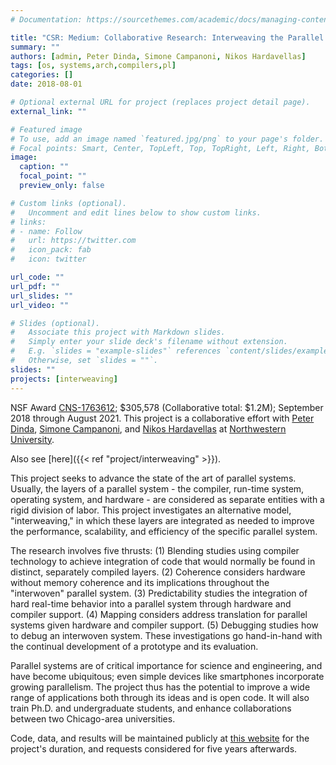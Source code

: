 ```yaml
---
# Documentation: https://sourcethemes.com/academic/docs/managing-content/

title: "CSR: Medium: Collaborative Research: Interweaving the Parallel Software/Hardware Stack"
summary: ""
authors: [admin, Peter Dinda, Simone Campanoni, Nikos Hardavellas]
tags: [os, systems,arch,compilers,pl]
categories: []
date: 2018-08-01

# Optional external URL for project (replaces project detail page).
external_link: ""

# Featured image
# To use, add an image named `featured.jpg/png` to your page's folder.
# Focal points: Smart, Center, TopLeft, Top, TopRight, Left, Right, BottomLeft, Bottom, BottomRight.
image:
  caption: ""
  focal_point: ""
  preview_only: false

# Custom links (optional).
#   Uncomment and edit lines below to show custom links.
# links:
# - name: Follow
#   url: https://twitter.com
#   icon_pack: fab
#   icon: twitter

url_code: ""
url_pdf: ""
url_slides: ""
url_video: ""

# Slides (optional).
#   Associate this project with Markdown slides.
#   Simply enter your slide deck's filename without extension.
#   E.g. `slides = "example-slides"` references `content/slides/example-slides.md`.
#   Otherwise, set `slides = ""`.
slides: ""
projects: [interweaving]
---
```


NSF Award [CNS-1763612](https://www.nsf.gov/awardsearch/showAward?AWD_ID=1763612&HistoricalAwards=false);
$305,578 (Collaborative total: $1.2M); September 2018 through August 2021. This project is a collaborative effort with
[Peter Dinda](http://pdinda.org), [Simone Campanoni](https://users.cs.northwestern.edu/~simonec/), and [Nikos Hardavellas](https://users.cs.northwestern.edu/~hardav/)
at [Northwestern University](https://northwestern.edu).

Also see [here]({{< ref "project/interweaving" >}}).

This project seeks to advance the state of the art of parallel systems.
Usually, the layers of a parallel system - the compiler, run-time system,
operating system, and hardware - are considered as separate entities with
a rigid division of labor. This project investigates an alternative model,
"interweaving," in which these layers are integrated as needed to improve the
performance, scalability, and efficiency of the specific parallel system.

The research involves five thrusts: (1) Blending studies using compiler
technology to achieve integration of code that would normally be found in
distinct, separately compiled layers. (2) Coherence considers hardware without
memory coherence and its implications throughout the "interwoven" parallel
system. (3) Predictability studies the integration of hard real-time behavior
into a parallel system through hardware and compiler support. (4) Mapping
considers address translation for parallel systems given hardware and compiler
support. (5) Debugging studies how to debug an interwoven system. These
investigations go hand-in-hand with the continual development of a prototype
and its evaluation.

Parallel systems are of critical importance for science and engineering, and
have become ubiquitous; even simple devices like smartphones incorporate
growing parallelism. The project thus has the potential to improve a wide range
of applications both through its ideas and is open code. It will also train
Ph.D. and undergraduate students, and enhance collaborations between two
Chicago-area universities.

Code, data, and results will be maintained publicly at [this website](http://interweaving.org)
for the project's duration, and requests considered for five years afterwards.
